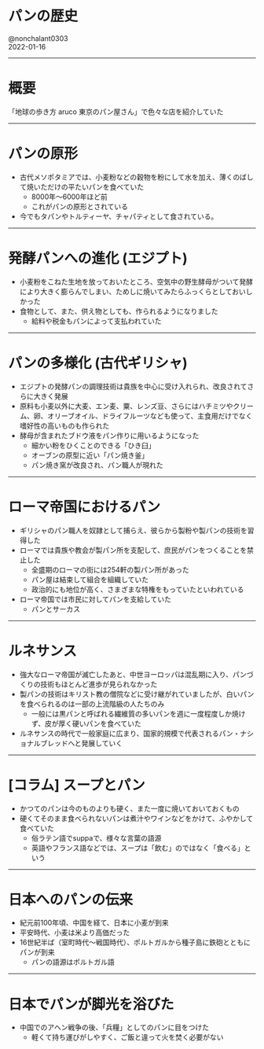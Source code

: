 # パンの歴史
@nonchalant0303  
2022-01-16

---

# 概要

「地球の歩き方 aruco 東京のパン屋さん」で色々な店を紹介していた

---

# パンの原形

- 古代メソポタミアでは、小麦粉などの穀物を粉にして水を加え、薄くのばして焼いただけの平たいパンを食べていた
  - 8000年〜6000年ほど前
  - これがパンの原形とされている
- 今でもタパンやトルティーヤ、チャパティとして食されている。

---

# 発酵パンへの進化 (エジプト)

- 小麦粉をこねた生地を放っておいたところ、空気中の野生酵母がついて発酵により大きく膨らんでしまい、ためしに焼いてみたらふっくらとしておいしかった
- 食物として、また、供え物としても、作られるようになりました
  - 給料や税金もパンによって支払われていた

---

# パンの多様化 (古代ギリシャ)

- エジプトの発酵パンの調理技術は貴族を中心に受け入れられ、改良されてさらに大きく発展
- 原料も小麦以外に大麦、エン麦、粟、レンズ豆、さらにはハチミツやクリーム、卵、オリーブオイル、ドライフルーツなども使って、主食用だけでなく嗜好性の高いものも作られた
- 酵母が含まれたブドウ液をパン作りに用いるようになった
  - 細かい粉をひくことのできる「ひき臼」
  - オーブンの原型に近い「パン焼き釜」
  - パン焼き窯が改良され、パン職人が現れた

---

# ローマ帝国におけるパン

- ギリシャのパン職人を奴隷として捕らえ、彼らから製粉や製パンの技術を習得した
- ローマでは貴族や教会が製パン所を支配して、庶民がパンをつくることを禁止した
  - 全盛期のローマの街には254軒の製パン所があった
  - パン屋は結束して組合を組織していた
  - 政治的にも地位が高く、さまざまな特権をもっていたといわれている
- ローマ帝国では市民に対してパンを支給していた
  - パンとサーカス

---

# ルネサンス

- 強大なローマ帝国が滅亡したあと、中世ヨーロッパは混乱期に入り、パンづくりの技術もほとんど進歩が見られなかった
- 製パンの技術はキリスト教の僧院などに受け継がれていましたが、白いパンを食べられるのは一部の上流階級の人たちのみ
  - 一般には黒パンと呼ばれる繊維質の多いパンを週に一度程度しか焼けず、皮が厚く硬いパンを食べていた
- ルネサンスの時代で一般家庭に広まり、国家的規模で代表されるパン・ナショナルブレッドへと発展していく

---

# [コラム] スープとパン

- かつてのパンは今のものよりも硬く、また一度に焼いておいておくもの
- 硬くてそのまま食べられないパンは煮汁やワインなどをかけて、ふやかして食べていた
  - 俗ラテン語でsuppaで、様々な言葉の語源
  - 英語やフランス語などでは、スープは「飲む」のではなく「食べる」という

---

# 日本へのパンの伝来

- 紀元前100年頃、中国を経て、日本に小麦が到来
- 平安時代、小麦は米より高価だった
- 16世紀半ば（室町時代〜戦国時代）、ポルトガルから種子島に鉄砲とともにパンが到来
  - パンの語源はポルトガル語

---

# 日本でパンが脚光を浴びた

- 中国でのアヘン戦争の後、「兵糧」としてのパンに目をつけた
  - 軽くて持ち運びがしやすく、ご飯と違って火を焚く必要がない
